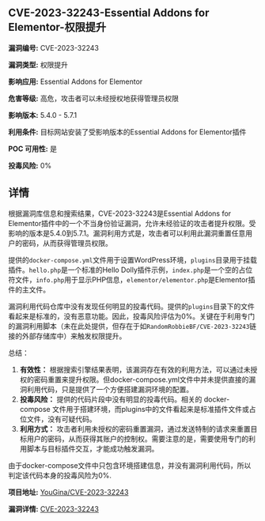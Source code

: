 ## CVE-2023-32243-Essential Addons for Elementor-权限提升

**漏洞编号:** CVE-2023-32243

**漏洞类型:** 权限提升

**影响应用:** Essential Addons for Elementor

**危害等级:** 高危，攻击者可以未经授权地获得管理员权限

**影响版本:** 5.4.0 - 5.7.1

**利用条件:** 目标网站安装了受影响版本的Essential Addons for Elementor插件

**POC 可用性:** 是

**投毒风险:** 0%

## 详情

根据漏洞库信息和搜索结果，CVE-2023-32243是Essential Addons for Elementor插件中的一个不当身份验证漏洞，允许未经验证的攻击者提升权限。受影响的版本是5.4.0到5.7.1。漏洞利用方式是，攻击者可以利用此漏洞重置任意用户的密码，从而获得管理员权限。

提供的`docker-compose.yml`文件用于设置WordPress环境，`plugins`目录用于挂载插件。`hello.php`是一个标准的Hello Dolly插件示例，`index.php`是一个空的占位符文件，`info.php`用于显示PHP信息，`elementor/elementor.php`是Elementor插件的主文件。

漏洞利用代码仓库中没有发现任何明显的投毒代码。提供的`plugins`目录下的文件看起来是标准的，没有恶意功能。因此，投毒风险评估为0%。关键在于利用专门的漏洞利用脚本（未在此处提供，但存在于如`RandomRobbieBF/CVE-2023-32243`链接的外部存储库中）来触发权限提升。

总结：

1.  **有效性：**  根据搜索引擎结果表明，该漏洞存在有效的利用方法，可以通过未授权的密码重置来提升权限。但docker-compose.yml文件中并未提供直接的漏洞利用代码，只是提供了一个方便搭建漏洞环境的配置。
2.  **投毒风险：**  提供的代码片段中没有明显的投毒代码。相关的 docker-compose 文件用于搭建环境，而plugins中的文件看起来是标准插件文件或占位文件，没有可疑代码。
3.  **利用方式：**  攻击者利用未授权的密码重置漏洞，通过发送特制的请求来重置目标用户的密码，从而获得其账户的控制权。需要注意的是，需要使用专门的利用脚本与目标插件交互，才能成功触发漏洞。

由于docker-compose文件中只包含环境搭建信息，并没有漏洞利用代码，所以判定该代码本身的投毒风险为0%.

**项目地址:** [YouGina/CVE-2023-32243](https://github.com/YouGina/CVE-2023-32243)

**漏洞详情:** [CVE-2023-32243](https://nvd.nist.gov/vuln/detail/CVE-2023-32243)